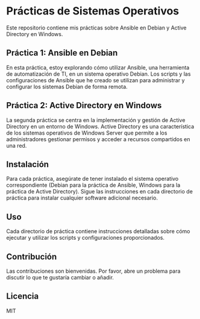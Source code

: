 # Prácticas de Sistemas Operativos

Este repositorio contiene mis prácticas sobre Ansible en Debian y Active Directory en Windows.

## Práctica 1: Ansible en Debian

En esta práctica, estoy explorando cómo utilizar Ansible, una herramienta de automatización de TI, en un sistema operativo Debian. Los scripts y las configuraciones de Ansible que he creado se utilizan para administrar y configurar los sistemas Debian de forma remota.

## Práctica 2: Active Directory en Windows

La segunda práctica se centra en la implementación y gestión de Active Directory en un entorno de Windows. Active Directory es una característica de los sistemas operativos de Windows Server que permite a los administradores gestionar permisos y acceder a recursos compartidos en una red.

## Instalación

Para cada práctica, asegúrate de tener instalado el sistema operativo correspondiente (Debian para la práctica de Ansible, Windows para la práctica de Active Directory). Sigue las instrucciones en cada directorio de práctica para instalar cualquier software adicional necesario.

## Uso

Cada directorio de práctica contiene instrucciones detalladas sobre cómo ejecutar y utilizar los scripts y configuraciones proporcionados.

## Contribución

Las contribuciones son bienvenidas. Por favor, abre un problema para discutir lo que te gustaría cambiar o añadir.

## Licencia

MIT
